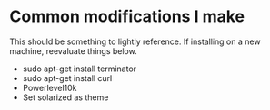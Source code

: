 # Common modifications I make

This should be something to lightly reference.
If installing on a new machine, reevaluate things below.

- sudo apt-get install terminator
- sudo apt-get install curl
- Powerlevel10k
- Set solarized as theme
